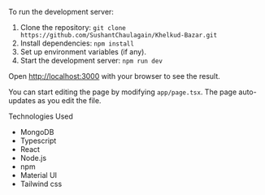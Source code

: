 To run the development server:

1. Clone the repository: `git clone https://github.com/SushantChaulagain/Khelkud-Bazar.git`
2. Install dependencies: `npm install`
3. Set up environment variables (if any).
4. Start the development server: `npm run dev`


Open [http://localhost:3000](http://localhost:3000) with your browser to see the result.

You can start editing the page by modifying `app/page.tsx`. The page auto-updates as you edit the file.



Technologies Used

- MongoDB
- Typescript
- React
- Node.js
- npm
- Material UI
- Tailwind css



